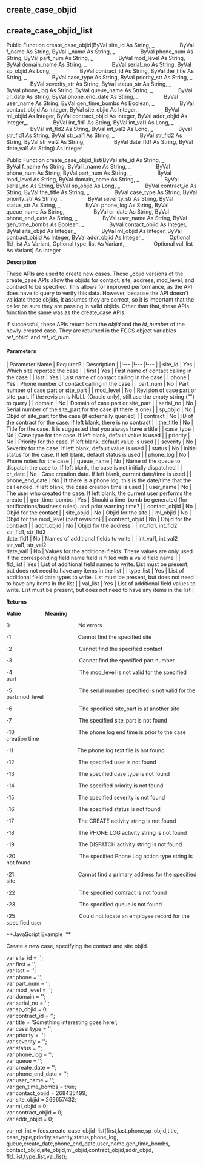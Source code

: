create_case_objid
-------------------

create_case_objid_list
------------------------

Public Function create_case_objid(ByVal site_id As String, _
                ByVal f_name As String, ByVal l_name As String, _
                ByVal phone_num As String, ByVal part_num As String, _
                ByVal mod_level As String, ByVal domain_name As String, _
                ByVal serial_no As String, ByVal sp_objid As Long, _
                ByVal contract_id As String, ByVal the_title As String, _
                ByVal case_type As String, ByVal priority_str As String, _
                ByVal severity_str As String, ByVal status_str As String, _
                ByVal phone_log As String, ByVal queue_name As String, _
                ByVal cr_date As String, ByVal phone_end_date As String, _
                ByVal user_name As String, ByVal gen_time_bombs As Boolean, _
                ByVal contact_objid As Integer, ByVal site_objid As Integer,_
                ByVal ml_objid As Integer, ByVal contract_objid As Integer, ByVal addr_objid As Integer,_
                ByVal int_fld1 As String, ByVal int_val1 As Long, _
                ByVal int_fld2 As String, ByVal int_val2 As Long, _
                Byval str_fld1 As String, ByVal str_val1 As String, _
                ByVal str_fld2 As String, ByVal str_val2 As String, _
                ByVal date_fld1 As String, ByVal date_val1 As String) As Integer

Public Function create_case_objid_list(ByVal site_id As String, _
                ByVal f_name As String, ByVal l_name As String, _
                ByVal phone_num As String, ByVal part_num As String, _
                ByVal mod_level As String, ByVal domain_name As String, _
                ByVal serial_no As String, ByVal sp_objid As Long, _
                ByVal contract_id As String, ByVal the_title As String, _
                ByVal case_type As String, ByVal priority_str As String, _
                ByVal severity_str As String, ByVal status_str As String, _
                ByVal phone_log As String, ByVal queue_name As String, _
                ByVal cr_date As String, ByVal phone_end_date As String, _
                ByVal user_name As String, ByVal gen_time_bombs As Boolean, _
                ByVal contact_objid As Integer, ByVal site_objid As Integer,_
                ByVal ml_objid As Integer, ByVal contract_objid As Integer, ByVal addr_objid As Integer,_
                Optional fld_list As Variant, Optional type_list As Variant, _
                Optional val_list As Variant) As Integer

**Description**

These APIs are used to create new cases. These _objid versions of the create_case APIs allow the objids for contact, site, address, mod_level, and contract to be specified. This allows for improved performance, as the API does have to query to verify this data. However, because the API doesn't validate these objids, it assumes they are correct, so it is important that the caller be sure they are passing in valid objids. Other than that, these APIs function the same was as the create_case APIs.

If successful, these APIs return both the _objid_ and the _id_number_ of the newly-created case. They are returned in the FCCS object variables _ret_objid_  and _ret_id_num_.

#### Parameters

| Parameter Name | Required? | Description |
|!--- |!--- |!--- |
| site_id | Yes | Which site reported the case |
| first | Yes | First name of contact calling in the case |
| last | Yes | Last name of contact calling in the case |
| phone | Yes | Phone number of contact calling in the case |
| part_num | No | Part number of case part or site_part |
| mod_level | No | Revision of case part or site_part. If the revision is NULL (Oracle only), still use the empty string ("") to query |
| domain | No | Domain of case part or site_part |
| serial_no | No | Serial number of the site_part for the case (if there is one) |
| sp_objid | No | Objid of site_part for the case (if externally queried) |
| contract | No | ID of the contract for the case. If left blank, there is no contract |
| the_title | No | Title for the case. It is suggested that you always have a title |
| case_type | No | Case type for the case. If left blank, default value is used |
| priority | No | Priority for the case. If left blank, default value is used |
| severity | No | Severity for the case. If left blank, default value is used |
| status | No | Initial status for the case. If left blank, default status is used |
| phone_log | No | Phone notes for the case |
| queue_name | No | Name of the queue to dispatch the case to. If left blank, the case is not initially dispatched |
| cr_date | No | Case creation date. If left blank, current date/time is used |
| phone_end_date | No | If there is a phone log, this is the date/time that the call ended. If left blank, the case creation time is used |
| user_name | No | The user who created the case. If left blank, the current user performs the create |
| gen_time_bombs | Yes | Should a time_bomb be generated (for notifications/business rules). and prior warning time? |
| contact_objid | No | Objid for the contact |
| site_objid | No | Objid for the site |
| ml_objid | No | Objid for the mod_level (part revision) |
| contract_objid | No | Objid for the contract |
| addr_objid | No | Objid for the address |
| int_fld1, int_fld2<br>str_fld1, str_fld2<br>date_fld1 | No | Names of additional fields to write |
| int_val1, int_val2<br>str_val1, str_val2<br>date_val1 | No | Values for the additional fields. These values are only used if the corresponding field name field is filled with a valid field name |
| fld_list | Yes | List of additional field names to write. List must be present, but does not need to have any items in the list |
| type_list | Yes | List of additional field data types to write. List must be present, but does not need to have any items in the list |
| val_list | Yes | List of additional field values to write. List must be present, but does not need to have any items in the list |

**Returns**

**Value**                **Meaning**

0                                              No errors

-1                                             Cannot find the specified site

-2                                             Cannot find the specified contact

-3                                             Cannot find the specified part number

-4                                             The mod_level is not valid for the specified part

-5                                             The serial number specified is not valid for the part/mod_level

-6                                             The specified site_part is at another site

-7                                             The specified site_part is not found

-10                                           The phone log end time is prior to the case creation time

-11                                           The phone log text file is not found

-12                                           The specified user is not found

-13                                           The specified case type is not found

-14                                           The specified priority is not found

-15                                           The specified severity is not found

-16                                           The specified status is not found

-17                                           The CREATE activity string is not found

-18                                           The PHONE LOG activity string is not found

-19                                           The DISPATCH activity string is not found

-20                                           The specified Phone Log action type string is not found

-21                                           Cannot find a primary address for the specified site

-22                                           The specified contract is not found

-23                                           The specified queue is not found

-25                                           Could not locate an employee record for the specified user

**JavaScript Example  **

Create a new case, specifying the contact and site objid.

  
var site_id = '';  
var first = '';  
var last = '';  
var phone = '';  
var part_num = '';  
var mod_level = '';  
var domain = '';  
var serial_no = '';  
var sp_objid = 0;  
var contract_id = '';  
var title = 'Something interesting goes here';  
var case_type = '';  
var priority = '';  
var severity = '';  
var status = '';  
var phone_log = '';  
var queue = '';  
var create_date = '';  
var phone_end_date = '';  
var user_name = '';  
var gen_time_bombs = true;  
var contact_objid = 268435499;  
var site_objid = 269657432;  
var ml_objid = 0;  
var contract_objid = 0;  
var addr_objid = 0;  
  
var ret_int = fccs.create_case_objid_list(first,last,phone,sp_objid,title,  
case_type,priority,severity,status,phone_log,  
queue,create_date,phone_end_date,user_name,gen_time_bombs,  
contact_objid,site_objid,ml_objid,contract_objid,addr_objid,  
fld_list,type_list,val_list);